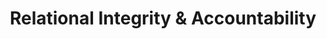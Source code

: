 ---
title: "Relational Integrity & Accountability"
description: "The capacity to act with visceral care inside entangled systems—without centering oneself, without purity posturing."
why_matters: "Relational integrity is the ability to act with care, precision, and answerability inside entangled systems, without centering oneself, without purity posturing. This is where service, care, and accountability live—not as isolated virtues, but as co-arising states that can only exist in the space between. The ethics of presence here are visceral. They belong to the nervous system as much as the mind: humility that doesn't hide, boundaries that make intimacy possible, clarity that keeps power visible, and the willingness to stay woven into relation when the weave gets messy. Under modernity's political grammar, these capacities have been thinned out or replaced. Boundaries get reframed as private property lines. Clarity gets outsourced to ideology. Accountability gets swapped for public displays of guilt or moral branding. The result is brittle relations that fracture under conflict, avoid repair, and reproduce the same power-over dynamics they claim to resist."
image: "/images/relational-integrity.jpg"
position_x: 0.65
position_y: 0.9
capacities:
  - title: "Boundary Clarity as Relational Practice"
    subtitle: "Naming edges in ways that deepen rather than cut off relation"
    what_it_is: "Boundary clarity is the ability to name and hold one's edges in a way that deepens relation rather than cuts it off. It's the somatic and political skill of knowing where I end and you begin—not as a separation, but as a meeting point. This clarity lives in the body: a felt sense of what strengthens reciprocity, what erodes it, and what power dynamics are at play in the moment. It also includes the capacity to recognize when you—or the community you belong to—are crossing, have crossed, or are benefiting from the crossing of another's boundaries, whether in the present or through historical harm."
    why_exiled: "Modernity's survival logics distort boundaries in two main ways: by erasing them entirely in the name of 'connection,' or by fortifying them as rigid walls of autonomy and control. Political clarity is similarly displaced—outsourced to abstract ideology rather than cultivated as a felt, situated discernment in real time."
    what_possible: "Restoring this capacity makes intimacy sustainable. It enables us to name power dynamics without freezing the relation in judgment, to protect the conditions for reciprocity, and to respond to rupture in ways that strengthen the weave rather than tear it further. In collective spaces, boundary clarity grounds trust because people know where they stand—and where they can meet, repair, and reweave."
    distortions:
      - name: "Boundaries as personal property lines"
        description: "Weaponizing 'no' to protect privilege rather than foster equity."
      - name: "Over-flexibility as virtue"
        description: "Dissolving all edges to be 'easy to work with,' masking power imbalances."
      - name: "Ideological clarity without embodiment"
        description: "Knowing the 'right' political position but being unable to enact it somatically in live relation."
      - name: "Selective perception"
        description: "Attuning only to when one's own boundaries are crossed, not when one is crossing another's."
    color: "#dc2626"
    position_x: -0.5
    position_y: -0.1
  - title: "Repair Literacy"
    subtitle: "Entering, navigating, and completing processes of repair after rupture"
    what_it_is: "Repair literacy is the ability to enter, navigate, and complete processes of repair after rupture—whether the rupture is intimate, communal, or systemic—without collapsing into shame, weaponizing harm, or bypassing the discomfort. It requires the skills of naming, listening, taking responsibility, and making amends in ways that are proportionate to the harm and responsive to the needs of those affected. In the context of boundary clarity, repair literacy is the follow-through: the capacity to act when we recognize we have crossed someone's edge, or when our communities (past or present) have done so."
    why_exiled: "Modernity trains us to treat conflict and harm as either personal failures to be hidden or as battles to be won. This creates cultures of avoidance, blame, and punishment rather than repair. Under colonial-capitalist logics, historical harms are either erased ('That was in the past') or exploited for political capital, while personal conflicts often get abandoned rather than addressed."
    what_possible: "Restoring repair literacy allows us to stay in the weave when it's frayed, to rebuild trust after rupture, and to hold complexity without demanding premature resolution. In collective spaces, it creates resilience—because people know that harm is neither ignored nor escalated into irreparable fracture."
    distortions:
      - name: "Transactional apology"
        description: "Offering quick 'sorrys' as image management without changing behavior."
      - name: "Punitive accountability"
        description: "Equating repair with punishment or expulsion, erasing the possibility of transformation."
      - name: "Performative vulnerability"
        description: "Sharing one's guilt or shame publicly as a way to reclaim social standing, rather than centering the needs of those harmed."
      - name: "Historical distancing"
        description: "Treating systemic or historical harms as irrelevant to present-day repair responsibilities."
    color: "#b91c1c"
    position_x: 0.3
    position_y: 0.4
  - title: "Visceral Accountability"
    subtitle: "Acting with care, precision, and answerability from inside the weave"
    what_it_is: "Visceral accountability is the capacity to act with care, precision, and answerability from inside the weave, without centering oneself or slipping into purity posturing. It is accountability felt in the gut and the nervous system—not just as an intellectual or moral stance. This capacity keeps us grounded in service to something larger than individual comfort or reputation, and is expressed through actions that maintain or restore the health of the relational field. It is the ongoing practice of staying oriented to the needs of the whole—especially when those needs are inconvenient, uncomfortable, or require letting go of protagonism."
    why_exiled: "Modernity has stripped accountability of its relational metabolism, turning it into either punitive control or a branding exercise. Acting from genuine answerability has been replaced by acting from fear of consequence or desire for recognition. Under these conditions, 'being accountable' often means performing remorse in public or withdrawing to avoid scrutiny—neither of which actually repair trust or redistribute power."
    what_possible: "Restoring visceral accountability shifts the frame: it's not about protecting oneself, it's about protecting the conditions for dignity, reciprocity, and repair across all scales of relation. It makes possible a form of leadership that doesn't center authority but rather centers the collective's capacity to stay in complex relation."
    distortions:
      - name: "Accountability as surveillance"
        description: "Equating answerability with constant policing of others or oneself."
      - name: "Purity posturing"
        description: "Using morality as a way to elevate status or authority, rather than to deepen connection."
      - name: "Self-centering in accountability"
        description: "Making the process about one's own redemption arc instead of the needs of those harmed."
      - name: "Risk avoidance"
        description: "Mistaking avoidance of harm for the work of repair, resulting in inaction or disengagement from necessary tensions."
    color: "#991b1b"
    position_x: 0.1
    position_y: 0.1
---